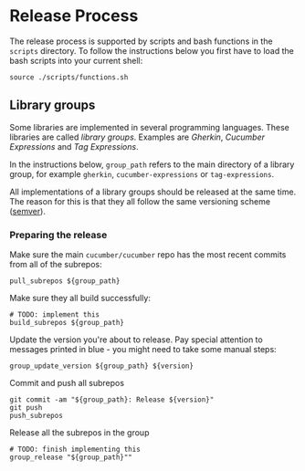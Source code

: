 # Release Process

The release process is supported by scripts and bash functions in the `scripts` directory.
To follow the instructions below you first have to load the bash scripts into your
current shell:

    source ./scripts/functions.sh

## Library groups

Some libraries are implemented in several programming languages.
These libraries are called _library groups_. Examples are
_Gherkin_, _Cucumber Expressions_ and _Tag Expressions_.

In the instructions below, `group_path` refers to the main directory of a
library group, for example `gherkin`, `cucumber-expressions` or `tag-expressions`.

All implementations of a library groups should be released at the same time.
The reason for this is that they all follow the same versioning scheme
([semver](http://semver.org/)).

### Preparing the release

Make sure the main `cucumber/cucumber` repo has the most recent commits from
all of the subrepos:

    pull_subrepos ${group_path}

Make sure they all build successfully:

    # TODO: implement this
    build_subrepos ${group_path}

Update the version you're about to release. Pay special attention to messages
printed in blue - you might need to take some manual steps:

    group_update_version ${group_path} ${version}

Commit and push all subrepos

    git commit -am "${group_path}: Release ${version}"
    git push
    push_subrepos

Release all the subrepos in the group

    # TODO: finish implementing this
    group_release "${group_path}""
